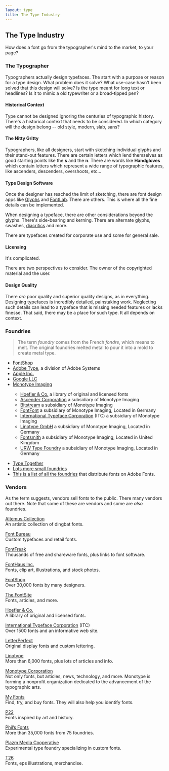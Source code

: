 ```yaml
---
layout: type
title: The Type Industry
---
```

## The Type Industry

How does a font go from the typographer's mind to the market, to your page?

### The Typographer

Typographers actually design typefaces. The start with a purpose or reason for a type design. What problem does it solve? What use-case hasn't been solved that this design will solve? Is the type meant for long text or headlines? Is it to mimic a old typewriter or a broad-tipped pen?

#### Historical Context

Type cannot be designed ignoring the centuries of typographic history. There's a historical context that needs to be considered. In which category will the design belong -- old style, modern, slab, sans?

#### The Nitty Gritty

Typographers, like all designers, start with sketching individual glyphs and their stand-out features. There are certain letters which lend themselves as good starting points like the **s** and the **n**. There are words like **Handgloves** which contain letters which represent a wide range of typographic features, like ascenders, descenders, overshoots, etc...

#### Type Design Software

Once the designer has reached the limit of sketching, there are font design apps like [Glyphs](https://glyphsapp.com) and [FontLab](https://www.fontlab.com). There are others. This is where all the fine details can be implemented.

When designing a typeface, there are other considerations beyond the glyphs. There's side-bearing and kerning. There are alternate glyphs, swashes, [diacritics](https://www.type-together.com/understanding-diacritics) and more.

There are typefaces created for corporate use and some for general sale.

#### Licensing

It's complicated.

There are two perspectives to consider. The owner of the copyrighted material and the user.

#### Design Quality

There *are* poor quality and superior quality designs, as in everything. Designing typefaces is incredibly detailed, painstaking work. Neglecting such details can lead to a typeface that is missing needed features or lacks finesse. That said, there may be a place for such type. It all depends on context.

### Foundries

> The term *foundry* comes from the French *fondre*, which means to melt. The original foundries melted metal to pour it into a mold to create metal type.

<ul class="hasBullets">
	<li><a href="https://www.fontshop.com" title="FontShop">FontShop</a></li>
	<li><a href="https://en.wikipedia.org/wiki/Apple_Inc." title="Adobe Type">Adobe Type</a>, a division of Adobe Systems</li>
	<li><a href="https://developer.apple.com/videos/play/wwdc2020/10175/" title="Apple Inc.">Apple Inc.</a></li>
	<li><a href="https://fonts.google.com" title="Google LLC">Google LLC</a></li>
	<li><a href="https://www.monotype.com" title="Monotype Imaging">Monotype Imaging</a></li>
	<ul>
		<li><a href="http://www.Typography.com" title="Hoefler & Co.">Hoefler & Co.</a> a library of original and licensed fonts</li>
		<li><a href="https://www.fontshop.com/foundries/ascender" title="Ascender Corporation">Ascender Corporation</a> a subsidiary of Monotype Imaging</li>
		<li><a href="https://www.myfonts.com/foundry/Bitstream/" title="Bitstream">Bitstream</a> a subsidiary of Monotype Imaging</li>
		<li><a href="https://www.fontshop.com/foundries/fontfont" title="FontFont">FontFont</a> a subsidiary of Monotype Imaging, Located in Germany</li>
		<li><a href="https://en.wikipedia.org/wiki/International_Typeface_Corporation" title="International Typeface Corporation">International Typeface Corporation</a> (ITC) a subsidiary of Monotype Imaging</li>
		<li><a href="https://www.linotype.com" title="Linotype GmbH">Linotype GmbH</a> a subsidiary of Monotype Imaging, Located in Germany</li>
		<li><a href="https://www.fontsmith.com" title="Fontsmith">Fontsmith</a> a subsidiary of Monotype Imaging, Located in United Kingdom</li>
		<li><a href="https://en.wikipedia.org/wiki/URW_Type_Foundry" title="URW Type Foundry">URW Type Foundry</a> a subsidiary of Monotype Imaging, Located in Germany</li>
	</ul>
</ul>
<ul class="hasBullets">
	<li><a href="https://www.type-together.com/" title="The Type Together foudry">Type Together</a></li>
	<li><a href="https://www.fontshop.com/foundries" title="Lots more small foundries">Lots more small foundries</a></li>
	<li><a href="https://fonts.adobe.com/foundries" title="All Adobe Fonts foundries">This is a list of all the foundries</a> that distribute fonts on Adobe Fonts.</li>
</ul>


### Vendors

As the term suggests, vendors sell fonts to the public. There many vendors out there. Note that some of these are vendors and some are *also* foundries.

[Altemus Collection](http://www.Altemus.com)  
An artistic collection of dingbat fonts.

[Font Bureau](http://www.fontbureau.com/)  
Custom typefaces and retail fonts.

[FontFreak](http://www.FontFreak.com)  
Thousands of free and shareware fonts, plus links to font software.

[FontHaus Inc.](http://www.FontHaus.com)  
Fonts, clip art, illustrations, and stock photos.

[FontShop](http://www.FontShop.com)  
Over 30,000 fonts by many designers.

[The FontSite](http://www.FontSite.com)  
Fonts, articles, and more.

[Hoefler & Co.](http://www.Typography.com)  
A library of original and licensed fonts.

[International Typeface Corporation](http://www.ITCfonts.com) (ITC)  
Over 1500 fonts and an informative web site.

[LetterPerfect](http://www.Letterspace.com)  
Original display fonts and custom lettering.

[Linotype](http://www.Linotype.com)  
More than 6,000 fonts, plus lots of articles and info.

[Monotype Corporation](http://www.Fonts.com)  
Not only fonts, but articles, news, technology, and more. Monotype is forming a nonprofit organization dedicated to the advancement of the typographic arts.

[My Fonts](http://www.MyFonts.com)  
Find, try, and buy fonts. They will also help you identify fonts.

[P22](http://www.p22.com)  
Fonts inspired by art and history.

[Phil’s Fonts](http://www.PhilsFonts.com)  
More than 35,000 fonts from 75 foundries.

[Plazm Media Cooperative](http://www.Plazm.com)  
Experimental type foundry specializing in custom fonts.

[T26](http://www.T26.com)  
Fonts, eps illustrations, merchandise.